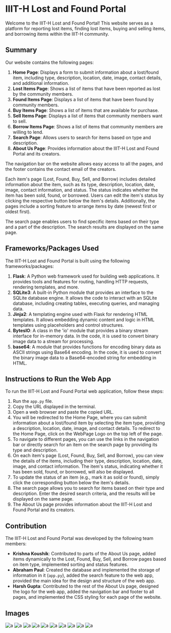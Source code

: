 # IIIT-H Lost and Found Portal

Welcome to the IIIT-H Lost and Found Portal! This website serves as a platform for reporting lost items, finding lost items, buying and selling items, and borrowing items within the IIIT-H community.

## Summary

Our website contains the following pages:

1. **Home Page**: Displays a form to submit information about a lost/found item, including type, description, location, date, image, contact details, and additional information.
2. **Lost Items Page**: Shows a list of items that have been reported as lost by the community members.
3. **Found Items Page**: Displays a list of items that have been found by community members.
4. **Buy Items Page**: Shows a list of items that are available for purchase.
5. **Sell Items Page**: Displays a list of items that community members want to sell.
6. **Borrow Items Page**: Shows a list of items that community members are willing to lend.
7. **Search Page**: Allows users to search for items based on type and description.
8. **About Us Page**: Provides information about the IIIT-H Lost and Found Portal and its creators.

The navigation bar on the website allows easy access to all the pages, and the footer contains the contact email of the creators.

Each item's page (Lost, Found, Buy, Sell, and Borrow) includes detailed information about the item, such as its type, description, location, date, image, contact information, and status. The status indicates whether the item has been sold, found, or borrowed. Users can edit the item's status by clicking the respective button below the item's details. Additionally, the pages include a sorting feature to arrange items by date (newest first or oldest first).

The search page enables users to find specific items based on their type and a part of the description. The search results are displayed on the same page.

## Frameworks/Packages Used

The IIIT-H Lost and Found Portal is built using the following frameworks/packages:

1. **Flask**: A Python web framework used for building web applications. It provides tools and features for routing, handling HTTP requests, rendering templates, and more.
2. **SQLite3**: A built-in Python module that provides an interface to the SQLite database engine. It allows the code to interact with an SQLite database, including creating tables, executing queries, and managing data.
3. **Jinja2**: A templating engine used with Flask for rendering HTML templates. It allows embedding dynamic content and logic in HTML templates using placeholders and control structures.
4. **BytesIO**: A class in the 'io' module that provides a binary stream interface for in-memory data. In the code, it is used to convert binary image data to a stream for processing.
5. **base64**: A module that provides functions for encoding binary data as ASCII strings using Base64 encoding. In the code, it is used to convert the binary image data to a Base64-encoded string for embedding in HTML.

## Instructions to Run the Web App

To run the IIIT-H Lost and Found Portal web application, follow these steps:

1. Run the `app.py` file.
2. Copy the URL displayed in the terminal.
3. Open a web browser and paste the copied URL.
4. You will be redirected to the Home Page, where you can submit information about a lost/found item by selecting the item type, providing a description, location, date, image, and contact details. To redirect to the Home Page, click on the WebPage Logo on the top left of the page.
5. To navigate to different pages, you can use the links in the navigation bar or directly search for an item on the search page by providing its type and description.
6. On each item's page (Lost, Found, Buy, Sell, and Borrow), you can view the details of the items, including their type, description, location, date, image, and contact information. The item's status, indicating whether it has been sold, found, or borrowed, will also be displayed.
7. To update the status of an item (e.g., mark it as sold or found), simply click the corresponding button below the item's details.
8. The search page allows you to search for items based on their type and description. Enter the desired search criteria, and the results will be displayed on the same page.
9. The About Us page provides information about the IIIT-H Lost and Found Portal and its creators.

## Contribution

The IIIT-H Lost and Found Portal was developed by the following team members:

- **Krishna Koushik**: Contributed to parts of the About Us page, added items dynamically to the Lost, Found, Buy, Sell, and Borrow pages based on item type, implemented sorting and status features.
- **Abraham Paul**: Created the database and implemented the storage of information in it (`app.py`), added the search feature to the web app, provided the main idea for the design and structure of the web app.
- **Harsh Gupta**: Contributed to the rest of the About Us page, designed the logo for the web app, added the navigation bar and footer to all pages, and implemented the CSS styling for each page of the website.

## Images

![a](./Images/Screenshot%20from%202024-06-04%2012-13-41.png)
![a](./Images/Screenshot%20from%202024-06-04%2012-13-55.png)
![a](./Images/Screenshot%20from%202024-06-04%2012-13-59.png)
![a](./Images/Screenshot%20from%202024-06-04%2012-14-26.png)
![a](./Images/Screenshot%20from%202024-06-04%2012-14-32.png)
![a](./Images/Screenshot%20from%202024-06-04%2012-15-28.png)
![a](./Images/Screenshot%20from%202024-06-04%2012-15-34.png)
![a](./Images/Screenshot%20from%202024-06-04%2012-15-39.png)
![a](./Images/Screenshot%20from%202024-06-04%2012-15-48.png)
![a](./Images/Screenshot%20from%202024-06-04%2012-15-57.png)
